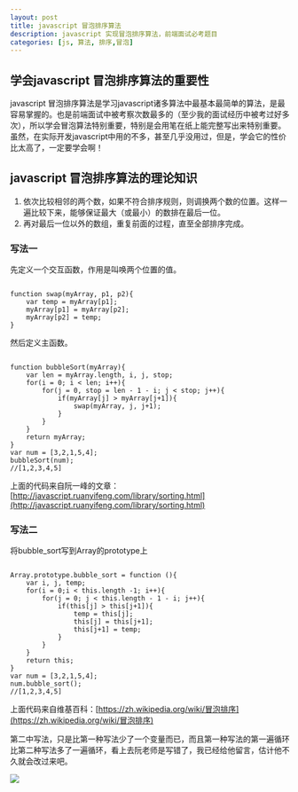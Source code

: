 ```yaml
---
layout: post
title: javascript 冒泡排序算法
description: javascript 实现冒泡排序算法，前端面试必考题目
categories: [js, 算法, 排序,冒泡]
---
```


## 学会javascript 冒泡排序算法的重要性

javascript 冒泡排序算法是学习javascript诸多算法中最基本最简单的算法，是最容易掌握的。也是前端面试中被考察次数最多的（至少我的面试经历中被考过好多次），所以学会冒泡算法特别重要，特别是会用笔在纸上能完整写出来特别重要。虽然，在实际开发javascript中用的不多，甚至几乎没用过，但是，学会它的性价比太高了，一定要学会啊！

## javascript 冒泡排序算法的理论知识

1. 依次比较相邻的两个数，如果不符合排序规则，则调换两个数的位置。这样一遍比较下来，能够保证最大（或最小）的数排在最后一位。
2. 再对最后一位以外的数组，重复前面的过程，直至全部排序完成。

### 写法一

先定义一个交互函数，作用是叫唤两个位置的值。

```

function swap(myArray, p1, p2){
    var temp = myArray[p1];
    myArray[p1] = myArray[p2];
    myArray[p2] = temp;
}

```


然后定义主函数。

```

function bubbleSort(myArray){
    var len = myArray.length, i, j, stop;
    for(i = 0; i < len; i++){
        for(j = 0, stop = len - 1 - i; j < stop; j++){
            if(myArray[j] > myArray[j+1]){
                swap(myArray, j, j+1);
            }
        }
    }
    return myArray;
}
var num = [3,2,1,5,4];
bubbleSort(num);
//[1,2,3,4,5]

```

上面的代码来自阮一峰的文章：[http://javascript.ruanyifeng.com/library/sorting.html](http://javascript.ruanyifeng.com/library/sorting.html)

### 写法二
将bubble_sort写到Array的prototype上


```

Array.prototype.bubble_sort = function (){
    var i, j, temp;
    for(i = 0;i < this.length -1; i++){
        for(j = 0; j < this.length - 1 - i; j++){
            if(this[j] > this[j+1]){
                temp = this[j];
                this[j] = this[j+1];
                this[j+1] = temp;
            }
        }
    }
    return this;
}
var num = [3,2,1,5,4];
num.bubble_sort();
//[1,2,3,4,5]

```


上面代码来自维基百科：[https://zh.wikipedia.org/wiki/冒泡排序](https://zh.wikipedia.org/wiki/冒泡排序)

第二中写法，只是比第一种写法少了一个变量而已，而且第一种写法的第一遍循环比第二种写法多了一遍循环，看上去阮老师是写错了，我已经给他留言，估计他不久就会改过来吧。

<img src="http://woaixiangbao.github.io/images/20160801/20160801.png" />